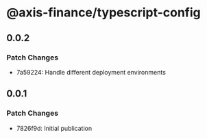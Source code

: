 # @axis-finance/typescript-config

## 0.0.2

### Patch Changes

- 7a59224: Handle different deployment environments

## 0.0.1

### Patch Changes

- 7826f9d: Initial publication
